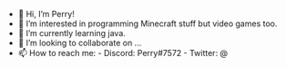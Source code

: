 - 👋 Hi, I’m Perry!
- 👀 I’m interested in programming Minecraft stuff but video games too.
- 🌱 I’m currently learning java.
- 💞️ I’m looking to collaborate on ...
- 📫 How to reach me:
      - Discord: Perry#7572
      - Twitter: @

<!---
Perry-da-Platypus/Perry-da-Platypus is a ✨ special ✨ repository because its `README.md` (this file) appears on your GitHub profile.
You can click the Preview link to take a look at your changes.
--->
